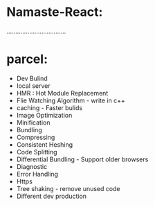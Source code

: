 # Namaste-React:

..................................

# parcel:

- Dev Bulind
- local server
- HMR : Hot Module Replacement
- Flie Watching Algorithm - write in c++
- caching - Faster bulids
- Image Optimization
- Minification
- Bundling
- Compressing
- Consistent Heshing
- Code Splitting
- Differential Bundling - Support older browsers
- Diagnostic
- Error Handling
- Https
- Tree shaking - remove unused code
- Different dev production
